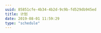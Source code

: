 ```yaml
---
uuid: 85851cfe-4b34-4b2d-9c9b-fd529db945ed
title: 计划
date: 2019-08-01 11:59:29
type: "schedule"
---
```

